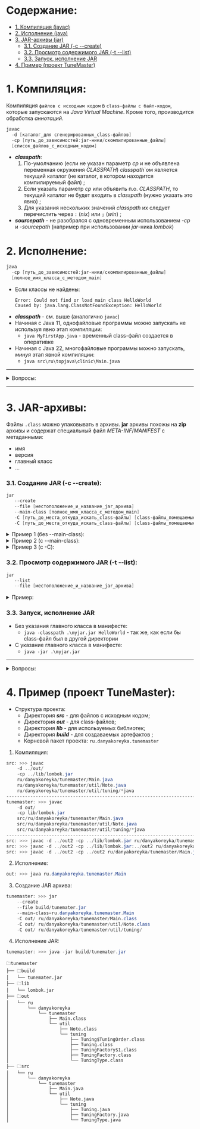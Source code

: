 # Содержание:
+ [1. Компиляция (javac)](#1-компиляция)
+ [2. Исполнение (java)](#2-исполнение)
+ [3. JAR-архивы (jar)](#3-jar-архивы)
  + [3.1. Создание JAR (-c --create)](#31-создание-jar--c---create)
  + [3.2. Просмотр содержимого JAR (-t --list)](#32-просмотр-содержимого-jar--t---list)
  + [3.3. Запуск, исполнение JAR](#33-запуск-исполнение-jar)
+ [4. Пример (проект TuneMaster)](#4-пример-проект-tunemaster)
  
# 1. Компиляция:
Компиляция `файлов с исходным кодом` в `class-файлы с байт-кодом`, которые запускаются на _Java Virtual Machine_.
Кроме того, производится обработка _аннотаций_.
```powershell
javac
  -d [каталог_для сгенерированных_class-файлов]
  -cp [путь_до_зависимостей:jar-ники/скомпилированные_файлы]
  [список_файлов_с_исходным_кодом]
```
+ **_classpath_**:
  1. По-умолчанию (если не указан параметр _cp_ и не объявлена переменная окружения _CLASSPATH_) _classpath_`ом является текущий каталог (не каталог, в котором находится компилируемый файл) ;
  2. Если указать параметр _cp_ или объявить п.о. _CLASSPATH_, то текущий каталог не будет входить в _classpath_ (нужно указать это явно) ;
  3. Для указания нескольких значений _classpath_ их следует перечислить через `:` (_nix_) или `;` (_win_) ;
+ **_sourcepath_** - не разобрался с одновременным использованием -_cp_ и -_sourcepath_ (например при использовании _jar_-ника _lombok_)
  
# 2. Исполнение:
 ```powershell
 java
   -cp [путь_до_зависимостей:jar-ники/скомпилированные_файлы]
   [полное_имя_класса_c_методом_main]
 ```
   + Если классы не найдены:
     ```
     Error: Could not find or load main class HelloWorld
     Caused by: java.lang.ClassNotFoundException: HelloWorld
     ```
   + **_classpath_** - см. выше (аналогично `javac`)
   + Начиная с Java 11, однофайловые программы можно запускать не используя явно этап компиляции:
     + `java MyFirstApp.java` - временный class-файл создается в оперативке
   + Начиная с Java 22, многофайловые программы можно запускать, _минуя_ этап явной компиляции:
     + `java src\ru\topjava\clinic\Main.java`
---
<details>
  
<summary>Вопросы:</summary>

  1. Выберите правильные объявления метода main — такие, при которых программа успешно скомпилируется и запустится.
      + ```java
        public static void main(String[] args)
        ```
  2. Что произойдет, если объявить метод main с синтаксически корректной, но не поддерживаемой JVM комбинацией модификаторов, возвращаемого значения и параметров?
      + Программа скомпилируется, но при попытке запуска упадет с ошибкой. Примеры ошибок:
        ```
        Error: Main method is not static in class HelloWorld, please define the main method as:
         public static void main(String[] args)
        ```
        ```
        Error: Main method not found in class HelloWorld, please define the main method as:
           public static void main(String[] args)
        or a JavaFX application class must extend javafx.application.Application
        ```
        ```
        Error: Main method must return a value of type void in class HelloWorld, please
        define the main method as:
           public static void main(String[] args)
        ```
</details>

---
# 3. JAR-архивы:
Файлы `.class` можно упаковывать в архивы.
**jar** архивы похожы на **zip** архивы и содержат специальный файл _META-INF_/_MANIFEST_ с метаданными:
  + имя
  + версия
  + главный класс
  + ...

### 3.1. Создание JAR (-c --create):
 ```powershell
 jar
    --create
    --file [местоположение_и_название_jar_архива]
    --main-class [полное_имя_класса_c_методом_main]
    -C [путь_до_места_откуда_искать_class-файлы] [class-файлы_помещаемые_в_архив]
    -C [путь_до_места_откуда_искать_class-файлы] [class-файлы_помещаемые_в_архив]
 ```

<details>
  
<summary> Пример 1 (без --main-class): </summary>

  ```powershell
  jar
    -cf myjar.jar
    HelloWorld.class
  ```
  Содержимое _myjar.jar_:
  ```
    ==> 🗀myjar.jar:
        ┝━━HelloWorld.class
        ┕━━🗀_META-INF_
            ┕━━🗀_MANIFEST.MF_
                ┕━━┥Manifest-Version: 1.0
                   │Created-By: 17.0.1 (Oracle Corporation)
  ```
</details>

<details>
  
<summary> Пример 2 (c --main-class): </summary>

  ```powershell
  jar
    -cfe myjar.jar HelloWorld
    HelloWorld.class
  ```
  Содержимое _myjar.jar_:
  ```
    ==> 🗀myjar.jar:
        ┝━━HelloWorld.class
        ┕━━🗀_META-INF_
            ┕━━🗀_MANIFEST.MF_
                ┕━━┥Manifest-Version: 1.0
                   │Created-By: 17.0.1 (Oracle Corporation)
                   │Main-Class: HelloWorld
  ```
</details>

<details>
  
<summary> Пример 3 (с -С):  </summary>

```
C:.
├───build
├───out
│       Quiz.class
│
└───src
        Quiz.java
```
Создание архива:
```powershell
jar
    --verbose
    --create
    --file .\build\quiz.jar
    --main-class=Quiz
    -C .\out\ Quiz.class
>>> added manifest
>>> adding: Quiz.class(in = 952) (out= 596)(deflated 37%)
```
Результат:
```
C:.
├───build
│       quiz.jar
│
├───out
│       Quiz.class
│
└───src
        Quiz.java
```
  Если не использовать флаг _-C_, а указать _out/Quiz.class_, то в архиве класс _Quiz_ будет в папке _out_, и манифест будет неправильно на него ссылаться.
  + При использовании: `jar --verbose --create --file .\build\quiz.jar --main-class=Quiz -C .\out\ Quiz.class`
      ```
      META-INF/
      META-INF/MANIFEST.MF
      Quiz.class
      ```
  + При использовании `jar --verbose --create --file .\build\quiz.jar --main-class=Quiz .\out\Quiz.class`
      ```
      META-INF/
      META-INF/MANIFEST.MF
      out/Quiz.class
      ```  
  Исполнение:
  + `java -jar .\build\quiz.jar`
  
</details>

### 3.2. Просмотр содержимого JAR (-t --list):
 ```powershell
 jar
    --list
    --file [местоположение_и_название_jar_архива]
 ```
<details>

  <summary> Пример: </summary>

```powershell
jar
    -tf .\myjar.jar
```
+ ```
  META-INF/
  META-INF/MANIFEST.MF
  HelloWorld.class
  ```
  
</details>

### 3.3. Запуск, исполнение JAR
+ Без указания главного класса в манифесте:
  + `java -classpath .\myjar.jar HelloWorld` - так же, как если бы class-файл был в другой директории
+ С указание главного класса в манифесте:
  + `java -jar .\myjar.jar` 
---
<details>

<summary>Вопросы:</summary>

  1. Предположим, вы написали программу, состоящую из двух классов, и в каждом классе объявили точку входа — метод main. Что из этого выйдет?
      + Программа скомпилируется и запустится. Неоднозначности не возникнет, поскольку при запуске всегда явно указывается класс, в котором JVM должна искать метод main
  2. Выберите верные утверждения про формат JAR. Может быть выбрано несколько пунктов.
      + Формат JAR основан на формате ZIP.
      + В JAR-архиве может быть специальный файл с метаданными — META-INF/MANIFEST.MF.

</details>

# 4. Пример (проект TuneMaster):
+ Структура проекта:
  + Директория **_src_** - для файлов с исходным кодом;
  + Директория **_out_** - для class-файлов;
  + Директория **_lib_** - для используемых библиотек;
  + Директория **_build_** - для создаваемых артефактов ;
  + Корневой пакет проекта: `ru.danyakoreyka.tunemaster`

1. Компиляция:
```powershell
src: >>> javac
    -d ../out/
    -cp ../lib/lombok.jar
    ru/danyakoreyka/tunemaster/Main.java
    ru/danyakoreyka/tunemaster/util/Note.java
    ru/danyakoreyka/tunemaster/util/tuning/*java
--------------------------------------------------------------------------
tunemaster: >>> javac
    -d out/
    -cp lib/lombok.jar
    src/ru/danyakoreyka/tunemaster/Main.java
    src/ru/danyakoreyka/tunemaster/util/Note.java
    src/ru/danyakoreyka/tunemaster/util/tuning/*java
--------------------------------------------------------------------------
src: >>> javac -d ../out2 -cp ../lib/lombok.jar ru/danyakoreyka/tunemaster/util/Note.java
src: >>> javac -d ../out2 -cp ../lib/lombok.jar:../out2 ru/danyakoreyka/tunemaster/util/tuning/*java
src: >>> javac -d ../out2 -cp ../out2 ru/danyakoreyka/tunemaster/Main.java
```
2. Исполнение:
```powershell
out: >>> java ru.danyakoreyka.tunemaster.Main
```
3. Создание JAR архива:
```powershell
tunemaster: >>> jar
    --create
    --file build/tunemater.jar
    --main-class=ru.danyakoreyka.tunemaster.Main
    -C out/ ru/danyakoreyka/tunemaster/Main.class
    -C out/ ru/danyakoreyka/tunemaster/util/Note.class
    -C out/ ru/danyakoreyka/tunemaster/util/tuning/
```
4. Исполнение JAR:
```powershell
tunemaster: >>> java -jar build/tunemater.jar
```


```
🗀tunemaster
├── 🗀build
│   └── tunemater.jar
├── 🗀lib
│   └── lombok.jar
├── 🗀out
│   └── ru
│       └── danyakoreyka
│           └── tunemaster
│               ├── Main.class
│               └── util
│                   ├── Note.class
│                   └── tuning
│                       ├── Tuning$TuningOrder.class
│                       ├── Tuning.class
│                       ├── TuningFactory$1.class
│                       ├── TuningFactory.class
│                       └── TuningType.class
├── 🗀src
│   └── ru
│       └── danyakoreyka
│           └── tunemaster
│               ├── Main.java
│               └── util
│                   ├── Note.java
│                   └── tuning
│                       ├── Tuning.java
│                       ├── TuningFactory.java
│                       └── TuningType.java
```
